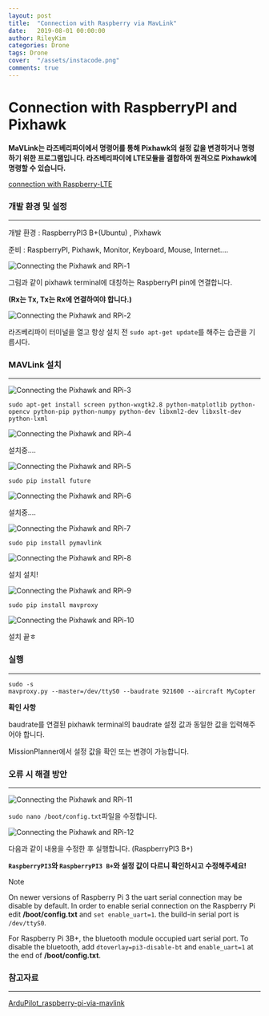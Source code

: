 ```yaml
---
layout: post
title:  "Connection with Raspberry via MavLink"
date:   2019-08-01 00:00:00
author: RileyKim
categories: Drone
tags: Drone
cover:  "/assets/instacode.png"
comments: true
---
```

# Connection with RaspberryPI and Pixhawk



**MaVLink는 라즈베리파이에서 명령어를 통해 Pixhawk의 설정 값을 변경하거나 명령하기 위한 프로그램입니다. 라즈베리파이에 LTE모듈을 결합하여 원격으로 Pixhawk에 명령할 수 있습니다.**

[connection with Raspberry-LTE](<https://rileykim.github.io/raspberrypi/2019/07/10/raspberry_lte_sixfab.html>)



### 개발 환경 및 설정

---------------------------------------

개발 환경 : RaspberryPI3 B+(Ubuntu) , Pixhawk

준비 : RaspberryPI, Pixhawk, Monitor, Keyboard, Mouse, Internet....





![Connecting the Pixhawk and RPi-1](https://user-images.githubusercontent.com/24997255/62024398-c3c17580-b20f-11e9-97ad-21cc598f30ec.png)



그림과 같이 pixhawk terminal에 대칭하는 RaspberryPI pin에 연결합니다. 

**(Rx는 Tx, Tx는 Rx에 연결하여야 합니다.)**



![Connecting the Pixhawk and RPi-2](https://user-images.githubusercontent.com/24997255/62025050-efddf600-b211-11e9-9198-2920fea70980.png)

라즈베리파이 터미널을 열고 항상 설치 전 `sudo apt-get update`를 해주는 습관을 기릅시다. 



### MAVLink 설치

----------------------------



![Connecting the Pixhawk and RPi-3](https://user-images.githubusercontent.com/24997255/62025374-f1f48480-b212-11e9-9eae-4734d145549f.png)

`sudo apt-get install screen python-wxgtk2.8 python-matplotlib python-opencv python-pip python-numpy python-dev libxml2-dev libxslt-dev python-lxml` 



![Connecting the Pixhawk and RPi-4](https://user-images.githubusercontent.com/24997255/62025747-09803d00-b214-11e9-94db-ef63e7834359.png)

설치중....



![Connecting the Pixhawk and RPi-5](https://user-images.githubusercontent.com/24997255/62025780-1d2ba380-b214-11e9-9b9f-2107d5bc36c0.png)

`sudo pip install future`



![Connecting the Pixhawk and RPi-6](https://user-images.githubusercontent.com/24997255/62025970-9fb46300-b214-11e9-8af4-c150c9e5a9da.png)

설치중....



![Connecting the Pixhawk and RPi-7](https://user-images.githubusercontent.com/24997255/62026005-b65aba00-b214-11e9-8400-89c9874ce34c.png)

`sudo pip install pymavlink`



![Connecting the Pixhawk and RPi-8](https://user-images.githubusercontent.com/24997255/62026229-65979100-b215-11e9-9fdd-85cafe57362a.png)

설치 설치!



![Connecting the Pixhawk and RPi-9](https://user-images.githubusercontent.com/24997255/62026336-ad1e1d00-b215-11e9-9758-8d28523f7861.png)

`sudo pip install mavproxy`



![Connecting the Pixhawk and RPi-10](https://user-images.githubusercontent.com/24997255/62026360-c3c47400-b215-11e9-805d-a320649039c9.png)

설치 끝ㅎ



### 실행

------------------------

```
sudo -s
mavproxy.py --master=/dev/ttyS0 --baudrate 921600 --aircraft MyCopter
```



**확인 사항**

baudrate를 연결된 pixhawk terminal의 baudrate 설정 값과 동일한 값을 입력해주어야 합니다. 

MissionPlanner에서 설정 값을 확인 또는 변경이 가능합니다.



### 오류 시 해결 방안

-------------------------

![Connecting the Pixhawk and RPi-11](https://user-images.githubusercontent.com/24997255/62026382-d50d8080-b215-11e9-811a-fac810b56592.png)

`sudo nano /boot/config.txt`파일을 수정합니다.



![Connecting the Pixhawk and RPi-12](https://user-images.githubusercontent.com/24997255/62030058-266e3d80-b21f-11e9-8c55-0b9080853002.png)

다음과 같이 내용을 수정한 후 실행합니다. (RaspberryPI3 B+)

**`RaspberryPI3`와 `RaspberryPI3 B+`와 설정 값이 다르니 확인하시고 수정해주세요!**



Note

On newer versions of Raspberry Pi 3 the uart serial connection may be disable by default. In order to enable serial connection on the Raspberry Pi edit **/boot/config.txt** and `set enable_uart=1`. the build-in serial port is `/dev/ttyS0`.

For Raspberry Pi 3B+, the bluetooth module occupied uart serial port. To disable the bluetooth, add `dtoverlay=pi3-disable-bt` and `enable_uart=1` at the end of **/boot/config.txt**.



### 참고자료

------------------

 [ArduPilot_raspberry-pi-via-mavlink](http://ardupilot.org/dev/docs/raspberry-pi-via-mavlink.html)



